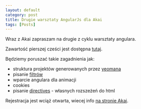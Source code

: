 ```yaml
---
layout: default
category: post
title: Drugie warsztaty AngularJs dla Akai
tags: [Posts]
---
```

Wraz z Akai zapraszam na drugie z cyklu warsztaty angulara.

Zawartość pierszej cześci jest dostępna [tutaj](http://marcin-wosinek.github.io/blog/warsztaty%20event/2013/04/20/1-Warsztaty-AngularJs-Akai-Poznan.html).

Będziemy poruszać takie zagadnienia jak:

* struktura projektów generowanych przez [yeomana](http://yeoman.io/)
* pisanie [filtrów](http://docs.angularjs.org/guide/dev_guide.templates.filters.using_filters)
* wparcie angulara dla animacji
* cookies
* pisanie [directives](http://docs.angularjs.org/guide/concepts#directives) - własnych rozszeżeń do html

Rejestracja jest wciąż otwarta, wiecej info [na stronie Akai](http://akai.org.pl/warsztaty-angular-js-2/).
